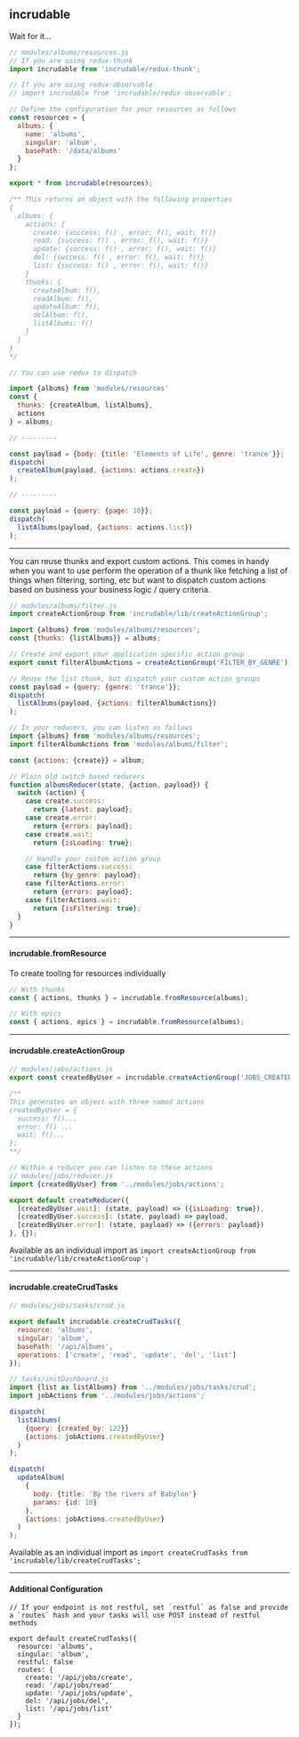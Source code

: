 incrudable
----

Wait for it...

```js
// modules/albums/resources.js
// If you are using redux-thunk
import incrudable from 'incrudable/redux-thunk';

// If you are using redux-observable
// import incrudable from 'incrudable/redux-observable';

// Define the configuration for your resources as follows
const resources = {
  albums: {
    name: 'albums',
    singular: 'album',
    basePath: '/data/albums'
  }
};

export * from incrudable(resources);

/** This returns an object with the following properties
{
  albums: {
    actions: {
      create: {success: f() , error: f(), wait: f()}
      read: {success: f() , error: f(), wait: f()}
      update: {success: f() , error: f(), wait: f()}
      del: {success: f() , error: f(), wait: f()}
      list: {success: f() , error: f(), wait: f()}
    }
    thunks: {
      createAlbum: f(),
      readAlbum: f(),
      updateAlbum: f(),
      delAlbum: f(),
      listAlbums: f()
    }
  }
}
*/

// You can use redux to dispatch

import {albums} from 'modules/resources'
const {
  thunks: {createAlbum, listAlbums},
  actions
} = albums;

// ---------

const payload = {body: {title: 'Elements of Life', genre: 'trance'}};
dispatch(
  createAlbum(payload, {actions: actions.create})
);

// ---------

const payload = {query: {page: 10}};
dispatch(
  listAlbums(payload, {actions: actions.list})
);

```

---

You can reuse thunks and export custom actions. This comes in handy when you want to use perform the operation of a thunk like fetching a list of things when filtering, sorting, etc but want to dispatch custom actions based on business your business logic / query criteria.

```js
// modules/albums/filter.js
import createActionGroup from 'incrudable/lib/createActionGroup';

import {albums} from 'modules/albums/resources';
const {thunks: {listAlbums}} = albums;

// Create and export your application specific action group
export const filterAlbumActions = createActionGroup('FILTER_BY_GENRE');

// Reuse the list thunk, but dispatch your custom action groups
const payload = {query: {genre: 'trance'}};
dispatch(
  listAlbums(payload, {actions: filterAlbumActions})
);

// In your reducers, you can listen as follows
import {albums} from 'modules/albums/resources';
import filterAlbumActions from 'modules/albums/filter';

const {actions: {create}} = album;

// Plain old switch based reducers
function albumsReducer(state, {action, payload}) {
  switch (action) {
    case create.success:
      return {latest: payload};
    case create.error:
      return {errors: payload};
    case create.wait:
      return {isLoading: true};

    // Handle your custom action group
    case filterActions.success:
      return {by_genre: payload};
    case filterActions.error:
      return {errors: payload};
    case filterActions.wait:
      return {isFiltering: true};
  }
}

```

---

#### incrudable.fromResource

To create tooling for resources individually

```js
// With thunks
const { actions, thunks } = incrudable.fromResource(albums);

// With epics
const { actions, epics } = incrudable.fromResource(albums);
```

---

#### incrudable.createActionGroup

```js
// modules/jobs/actions.js
export const createdByUser = incrudable.createActionGroup('JOBS_CREATED_BY_USER');

/**
This generates an object with three named actions
createdByUser = {
  success: f()...
  error: f() ...
  wait: f()...
};
**/

// Within a reducer you can listen to these actions
// modules/jobs/reducer.js
import {createdByUser} from '../modules/jobs/actions';

export default createReducer({
  [createdByUser.wait]: (state, payload) => ({isLoading: true}),
  [createdByUser.success]: (state, payload) => payload,
  [createdByUser.error]: (state, payload) => ({errors: payload})
}, {});

```

Available as an individual import as `import createActionGroup from 'incrudable/lib/createActionGroup';`

---

#### incrudable.createCrudTasks

```js
// modules/jobs/tasks/crud.js

export default incrudable.createCrudTasks({
  resource: 'albums',
  singular: 'album',
  basePath: '/api/albums',
  operations: ['create', 'read', 'update', 'del', 'list']
});

// tasks/initDashboard.js
import {list as listAlbums} from '../modules/jobs/tasks/crud';
import jobActions from '../modules/jobs/actions';

dispatch(
  listAlbums(
    {query: {created_by: 122}}
    {actions: jobActions.createdByUser}
  )
);

dispatch(
  updateAlbum(
    {
      body: {title: 'By the rivers of Babylon'}
      params: {id: 10}
    },
    {actions: jobActions.createdByUser}
  )
);
```

Available as an individual import as `import createCrudTasks from 'incrudable/lib/createCrudTasks';`

---

#### Additional Configuration

```
// If your endpoint is not restful, set `restful` as false and provide a `routes` hash and your tasks will use POST instead of restful methods

export default createCrudTasks({
  resource: 'albums',
  singular: 'album',
  restful: false
  routes: {
    create: '/api/jobs/create',
    read: '/api/jobs/read'
    update: '/api/jobs/update',
    del: '/api/jobs/del',
    list: '/api/jobs/list'
  }
});
```